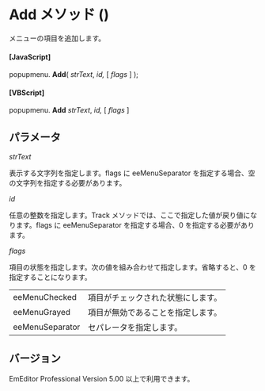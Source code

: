 # Add メソッド ()

メニューの項目を追加します。

#### \[JavaScript\]

popupmenu. **Add**( _strText_, _id,_ \[ _flags_ \] );

#### \[VBScript\]

popupmenu. **Add** _strText_, _id,_ \[ _flags_ \]

## パラメータ

_strText_

表示する文字列を指定します。flags に eeMenuSeparator を指定する場合、空の文字列を指定する必要があります。

_id_

任意の整数を指定します。Track メソッドでは、ここで指定した値が戻り値になります。flags に eeMenuSeparator を指定する場合、0 を指定する必要があります。

_flags_

項目の状態を指定します。次の値を組み合わせて指定します。省略すると、0 を指定することになります。

|     |     |
| --- | --- |
| eeMenuChecked | 項目がチェックされた状態にします。 |
| eeMenuGrayed | 項目が無効であることを指定します。 |
| eeMenuSeparator | セパレータを指定します。 |

## バージョン

EmEditor Professional Version 5.00 以上で利用できます。
